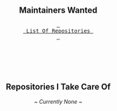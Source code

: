 
<div align = center>

<br>
  
## Maintainers Wanted
  
[<kbd> <br> List Of Repositories <br> </kbd>][List]

<br>
<br>
<br>
<br>
  
## Repositories I Take Care Of

*\~ Currently None \~*
  
</div>

<br><br><br><br><br><br><br><br><br><br><br><br><br><br>



<!----------------------------------------------------------------------------->

[List]: https://github.com/ToBeMaintained/List
